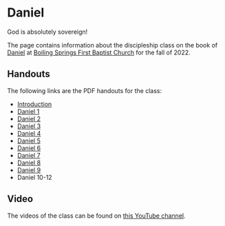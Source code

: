 # Daniel

God is absolutely sovereign!

The page contains information about the discipleship class on the book of [Daniel](https://netbible.org/bible/Daniel+1) at [Boiling Springs First Baptist Church](https://www.bsfbc.org) for the fall of 2022.

## Handouts

The following links are the PDF handouts for the class:

* [Introduction](DanielIntroHandout.pdf)
* [Daniel 1](Daniel1Handout.pdf)
* [Daniel 2](Daniel2Handout.pdf)
* [Daniel 3](Daniel3Handout.pdf)
* [Daniel 4](Daniel4Handout.pdf)
* [Daniel 5](Daniel5Handout.pdf)
* [Daniel 6](Daniel6Handout.pdf)
* [Daniel 7](Daniel7Handout.pdf)
* [Daniel 8](Daniel8Handout.pdf)
* [Daniel 9](Daniel9Handout.pdf)
* Daniel 10-12

## Video

The videos of the class can be found on [this YouTube channel](https://www.youtube.com/channel/UCjZQO8kd_0ksKya2PGQ39ow/videos).
